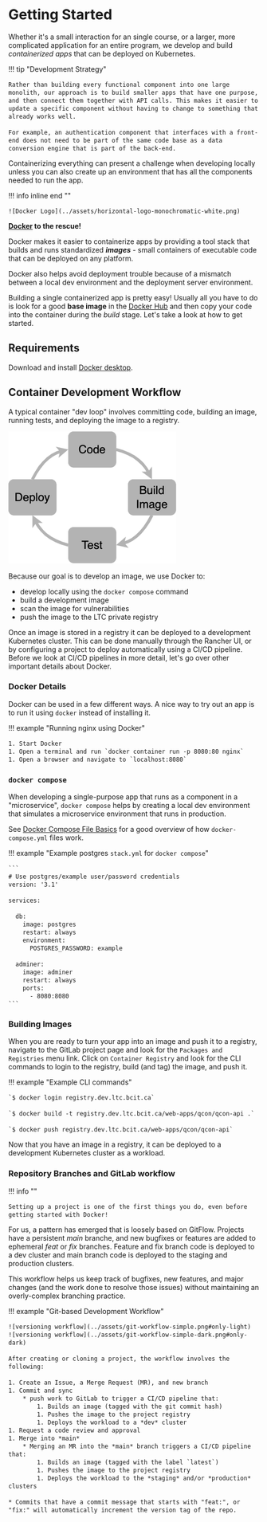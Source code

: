 # Getting Started

Whether it's a small interaction for an single course, or a larger, more complicated application for an entire program, we develop and build *containerized apps* that can be deployed on Kubernetes.

!!! tip "Development Strategy"

    Rather than building every functional component into one large monolith, our approach is to build smaller apps that have one purpose, and then connect them together with API calls. This makes it easier to update a specific component without having to change to something that already works well.

    For example, an authentication component that interfaces with a front-end does not need to be part of the same code base as a data conversion engine that is part of the back-end.

Containerizing everything can present a challenge when developing locally unless you can also create up an environment that has all the components needed to run the app.

!!! info inline end ""

    ![Docker Logo](../assets/horizontal-logo-monochromatic-white.png)

**[Docker](https://docs.docker.com/get-started/) to the rescue!**

Docker makes it easier to containerize apps by providing a tool stack that builds and runs standardized ***images*** - small containers of executable code that can be deployed on any platform.

Docker also helps avoid deployment trouble because of a mismatch between a local dev environment and the deployment server environment.

Building a single containerized app is pretty easy! Usually all you have to do is look for a good **base image** in the [Docker Hub](https://hub.docker.com/) and then copy your code into the container during the *build* stage. Let's take a look at how to get started.

## Requirements

Download and install [Docker desktop](https://www.docker.com/products/docker-desktop).

## Container Development Workflow

A typical container "dev loop" involves committing code, building an image, running tests, and deploying the image to a registry.

![Development Loop](../assets/dev-loop.png)

Because our goal is to develop an image, we use Docker to:

- develop locally using the `docker compose` command
- build a development image
- scan the image for vulnerabilities
- push the image to the LTC private registry

Once an image is stored in a registry it can be deployed to a development Kubernetes cluster. This can be done manually through the Rancher UI, or by configuring a project to deploy automatically using a CI/CD pipeline. Before we look at CI/CD pipelines in more detail, let's go over other important details about Docker.

### Docker Details

Docker can be used in a few different ways. A nice way to try out an app is to run it using `docker` instead of installing it.

!!! example "Running nginx using Docker"

    1. Start Docker
    1. Open a terminal and run `docker container run -p 8080:80 nginx`
    1. Open a browser and navigate to `localhost:8080`

### `docker compose`

When developing a single-purpose app that runs as a component in a "microservice", `docker compose` helps by creating a local dev environment that simulates a microservice environment that runs in production.

See [Docker Compose File Basics](https://takacsmark.com/docker-compose-tutorial-beginners-by-example-basics/#compose-file-basics) for a good overview of how `docker-compose.yml` files work.

!!! example "Example postgres `stack.yml` for `docker compose`"

    ```
    # Use postgres/example user/password credentials
    version: '3.1'

    services:

      db:
        image: postgres
        restart: always
        environment:
          POSTGRES_PASSWORD: example

      adminer:
        image: adminer
        restart: always
        ports:
          - 8080:8080
    ```

### Building Images

When you are ready to turn your app into an image and push it to a registry, navigate to the GitLab project page and look for the `Packages and Registries` menu link. Click on `Container Registry` and look for the CLI commands to login to the registry, build (and tag) the image, and push it.

!!! example "Example CLI commands"

    `$ docker login registry.dev.ltc.bcit.ca`

    `$ docker build -t registry.dev.ltc.bcit.ca/web-apps/qcon/qcon-api .`

    `$ docker push registry.dev.ltc.bcit.ca/web-apps/qcon/qcon-api`

Now that you have an image in a registry, it can be deployed to a development Kubernetes cluster as a workload.

### Repository Branches and GitLab workflow

!!! info ""

    Setting up a project is one of the first things you do, even before getting started with Docker!

For us, a pattern has emerged that is loosely based on GitFlow. Projects have a persistent *main* branche, and new bugfixes or features are added to ephemeral *feat* or *fix* branches. Feature and fix branch code is deployed to a dev cluster and main branch code is deployed to the staging and production clusters.

This workflow helps us keep track of bugfixes, new features, and major changes (and the work done to resolve those issues) without maintaining an overly-complex branching practice.

!!! example "Git-based Development Workflow"

    ![versioning workflow](../assets/git-workflow-simple.png#only-light)
    ![versioning workflow](../assets/git-workflow-simple-dark.png#only-dark)

    After creating or cloning a project, the workflow involves the following:

    1. Create an Issue, a Merge Request (MR), and new branch
    1. Commit and sync
        * push work to GitLab to trigger a CI/CD pipeline that:
            1. Builds an image (tagged with the git commit hash)
            1. Pushes the image to the project registry
            1. Deploys the workload to a *dev* cluster
    1. Request a code review and approval
    1. Merge into *main*
        * Merging an MR into the *main* branch triggers a CI/CD pipeline that:
            1. Builds an image (tagged with the label `latest`)
            1. Pushes the image to the project registry
            1. Deploys the workload to the *staging* and/or *production* clusters

    * Commits that have a commit message that starts with "feat:", or "fix:" will automatically increment the version tag of the repo.
